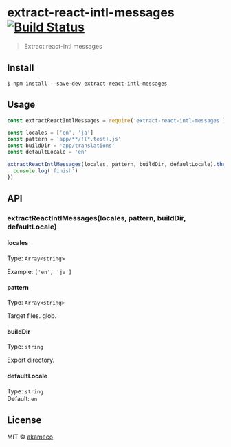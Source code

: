 # extract-react-intl-messages [![Build Status](https://travis-ci.org/akameco/extract-react-intl-messages.svg?branch=master)](https://travis-ci.org/akameco/extract-react-intl-messages)

> Extract react-intl messages


## Install

```
$ npm install --save-dev extract-react-intl-messages
```


## Usage

```js
const extractReactIntlMessages = require('extract-react-intl-messages')

const locales = ['en', 'ja']
const pattern = 'app/**/!(*.test).js'
const buildDir = 'app/translations'
const defaultLocale = 'en'

extractReactIntlMessages(locales, pattern, buildDir, defaultLocale).then(() => {
  console.log('finish')
})
```


## API

### extractReactIntlMessages(locales, pattern, buildDir, defaultLocale)

#### locales

Type: `Array<string>`

Example: `['en', 'ja']`

#### pattern

Type: `Array<string>`

Target files.
glob.

#### buildDir

Type: `string`

Export directory.

#### defaultLocale

Type: `string`<br>
Default: `en`

## License

MIT © [akameco](http://akameco.github.io)
